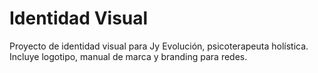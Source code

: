 # Identidad Visual

Proyecto de identidad visual para Jy Evolución, psicoterapeuta holística. Incluye logotipo, manual de marca y branding para redes.
